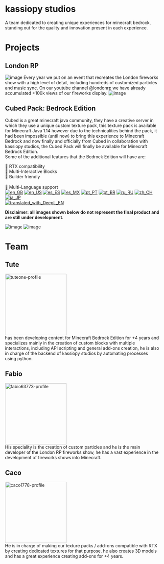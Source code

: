 # kassiopy studios
A team dedicated to creating unique experiences for minecraft bedrock, standing out for the quality and innovation present in each experience.
# Projects
## London RP
![image](https://github.com/user-attachments/assets/2e686b3a-29ba-4737-a8ce-876327ba5d12)
Every year we put on an event that recreates the London fireworks show with a high level of detail, including hundreds of customized particles and music sync.
On our youtube channel @londonrp we have already accumulated +100k views of our fireworks display.
![image](https://github.com/user-attachments/assets/ea4c9ef9-9bc1-4c4b-9450-2f880a54faa0)
<br>

## Cubed Pack: Bedrock Edition
Cubed is a great minecraft java community, they have a creative server in which they use a unique custom texture pack, this texture pack is available for Minecraft Java 1.14 however due to the technicalities behind the pack, it had been impossible (until now) to bring this experience to Minecraft Bedrock and now finally and officially from Cubed in collaboration with kassiopy studios, the Cubed Pack will finally be available for Minecraft Bedrock Edition.
<br>
Some of the additional features that the Bedrock Edition will have are:

🌟 RTX compatibility <br>
🌟 Multi-Interactive Blocks <br>
🌟 Builder friendly <br><br>
🌟 Multi-Language support<br>
[![en_GB](https://github.com/user-attachments/assets/a632be1d-e0f1-422f-8d9f-d1ae86329115)]()
[![en_US](https://github.com/user-attachments/assets/2bc8eb63-def9-4b74-9a0c-c1e87f695ea5)]()
[![es_ES](https://github.com/user-attachments/assets/13cf2fcc-6fe6-451c-b11c-78529e71a1c3)]()
[![es_MX](https://github.com/user-attachments/assets/9ee2a6c3-1aad-44c4-be7e-bb05d5c3745f)]()
[![pt_PT](https://github.com/user-attachments/assets/6c882913-cb97-4baa-999d-61ed0ef1fe7e)]()
[![pt_BR](https://github.com/user-attachments/assets/fc2e576b-f52e-4938-b79a-d542a6839981)]()
[![ru_RU](https://github.com/user-attachments/assets/719c0fba-352b-4c56-a31c-cb19065abab4)]()
[![zh_CH](https://github.com/user-attachments/assets/aca3a7a9-d2fc-4aed-94fa-654d4c0f8f2d)]()
[![ja_JP](https://github.com/user-attachments/assets/9cfb5917-7913-40fd-84e6-99ad8ace3fb3)]()
<br>
[![translated_with_DeepL_EN](https://github.com/user-attachments/assets/7041d28a-55d4-47e5-9fda-d19099487e3c)](https://www.deepl.com/en/whydeepl)

**Disclaimer: all images shown below do not represent the final product and are still under development.**

![image](https://github.com/user-attachments/assets/2f6f15ea-f550-4317-8a7e-6f7a116f88ad)
![image](https://github.com/user-attachments/assets/5fe9bbd3-34f1-40f6-85f1-344e398123c6)


# Team
## Tute
<img src="https://github.com/user-attachments/assets/4986f47c-bd3e-4354-bae0-761160b1b848" alt="tuteone-profile" width="200"> <br>
has been developing content for Minecraft Bedrock Edition for +4 years and specializes mainly in the creation of custom blocks with multiple interactions, including API scripting and general add-ons creation, he is also in charge of the backend of kassiopy studios by automating processes using python.
<br>
## Fabio
<img src="https://github.com/user-attachments/assets/9b17bdcd-6420-430b-aab6-533439987e17" alt="fabio63773-profile" width="200"> <br>
His speciality is the creation of custom particles and he is the main developer of the London RP fireworks show, he has a vast experience in the development of fireworks shows into Minecraft.
<br>
## Caco
<img src="https://github.com/user-attachments/assets/da4158f9-9aca-430b-9740-043612b1226b" alt="caco1778-profile" width="200"> <br>
He is in charge of making our texture packs / add-ons compatible with RTX by creating dedicated textures for that purpose, he also creates 3D models and has a great experience creating add-ons for +4 years.

